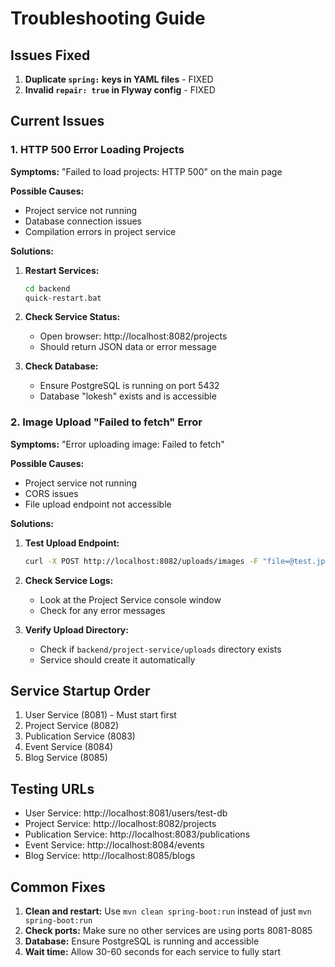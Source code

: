 # Troubleshooting Guide

## Issues Fixed
1. **Duplicate `spring:` keys in YAML files** - FIXED
2. **Invalid `repair: true` in Flyway config** - FIXED

## Current Issues

### 1. HTTP 500 Error Loading Projects
**Symptoms:** "Failed to load projects: HTTP 500" on the main page

**Possible Causes:**
- Project service not running
- Database connection issues
- Compilation errors in project service

**Solutions:**
1. **Restart Services:**
   ```bash
   cd backend
   quick-restart.bat
   ```

2. **Check Service Status:**
   - Open browser: http://localhost:8082/projects
   - Should return JSON data or error message

3. **Check Database:**
   - Ensure PostgreSQL is running on port 5432
   - Database "lokesh" exists and is accessible

### 2. Image Upload "Failed to fetch" Error
**Symptoms:** "Error uploading image: Failed to fetch"

**Possible Causes:**
- Project service not running
- CORS issues
- File upload endpoint not accessible

**Solutions:**
1. **Test Upload Endpoint:**
   ```bash
   curl -X POST http://localhost:8082/uploads/images -F "file=@test.jpg"
   ```

2. **Check Service Logs:**
   - Look at the Project Service console window
   - Check for any error messages

3. **Verify Upload Directory:**
   - Check if `backend/project-service/uploads` directory exists
   - Service should create it automatically

## Service Startup Order
1. User Service (8081) - Must start first
2. Project Service (8082)
3. Publication Service (8083)
4. Event Service (8084)
5. Blog Service (8085)

## Testing URLs
- User Service: http://localhost:8081/users/test-db
- Project Service: http://localhost:8082/projects
- Publication Service: http://localhost:8083/publications
- Event Service: http://localhost:8084/events
- Blog Service: http://localhost:8085/blogs

## Common Fixes
1. **Clean and restart:** Use `mvn clean spring-boot:run` instead of just `mvn spring-boot:run`
2. **Check ports:** Make sure no other services are using ports 8081-8085
3. **Database:** Ensure PostgreSQL is running and accessible
4. **Wait time:** Allow 30-60 seconds for each service to fully start